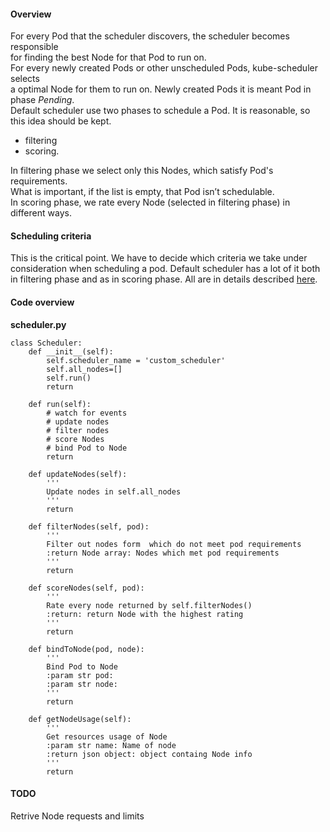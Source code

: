 #### Overview
For every Pod that the scheduler discovers, the scheduler becomes responsible <br>
for finding the best Node for that Pod to run on. <br>
For every newly created Pods or other unscheduled Pods, kube-scheduler selects <br>
a optimal Node for them to run on. Newly created Pods it is meant Pod in phase _Pending_. <br>
Default scheduler use two phases to schedule a Pod. It is reasonable, so this idea should be kept.
- filtering
- scoring.

In filtering phase we select only this Nodes, which satisfy Pod's requirements. <br>
What is important, if the list is empty, that Pod isn’t schedulable. <br>
In scoring phase, we rate every Node (selected in filtering phase) in different ways. <br>

#### Scheduling criteria
This is the critical point. We have to decide which criteria we take under <br>
consideration when scheduling a pod. Default scheduler has a lot of it both <br>
in filtering phase and as in scoring phase. All are in details described [here](https://kubernetes.io/docs/concepts/scheduling/kube-scheduler/#default-policies). <br>


#### Code overview
__scheduler.py__
```
class Scheduler:
	def __init__(self):
		self.scheduler_name = 'custom_scheduler'
		self.all_nodes=[]
		self.run()
		return

	def run(self):
		# watch for events
		# update nodes
		# filter nodes
		# score Nodes
		# bind Pod to Node
		return

	def updateNodes(self):
		'''
		Update nodes in self.all_nodes
		'''
		return

	def filterNodes(self, pod):
		'''
		Filter out nodes form  which do not meet pod requirements
		:return Node array: Nodes which met pod requirements
		'''
		return

	def scoreNodes(self, pod):
		'''
		Rate every node returned by self.filterNodes()
		:return: return Node with the highest rating
		'''
		return

	def bindToNode(pod, node):
		'''
		Bind Pod to Node
		:param str pod:
		:param str node:
		'''
		return

	def getNodeUsage(self):
		'''
		Get resources usage of Node
		:param str name: Name of node
		:return json object: object containg Node info
		'''
		return

```

#### TODO
Retrive Node requests and limits 
